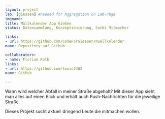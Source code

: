 ```yaml
---
layout: project
lab: [giessen] #needed for Aggregation on Lab-Page
imgname:
title: Müllkalender App Gießen
status: Datensammlung, Konzeptionierung, Sucht Mitmacher

links:
- url: https://github.com/CodeForGiessen/muellkalender
name: Repository auf Github

collaborators:
- name: Florian Kolb
links:
- url: https://github.com/toxic2302
name: GitHub

---
```


Wann wird welcher Abfall in meiner Straße abgeholt? Mit dieser App sieht man alles auf einen Blick und erhält auch Push-Nachrichten für die jeweilige Straße.

Dieses Projekt sucht aktuell dringend Leute die mitmachen wollen.
